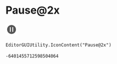 # Pause@2x
![](/img/Pause@2x.png)

``` CSharp
EditorGUIUtility.IconContent("Pause@2x")
```
```
-6401455712598504064
```
